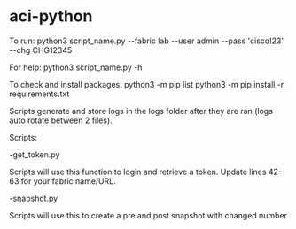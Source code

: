 # aci-python

To run:
  python3 script_name.py --fabric lab --user admin --pass 'cisco!23' --chg CHG12345

For help:
  python3 script_name.py -h

To check and install packages:
  python3 -m pip list
  python3 -m pip install -r requirements.txt

Scripts generate and store logs in the logs folder after they are ran (logs auto rotate between 2 files).


Scripts:

-get_token.py
  
  Scripts will use this function to login and retrieve a token.
  Update lines 42-63 for your fabric name/URL.
  
-snapshot.py

  Scripts will use this to create a pre and post snapshot with changed number
  

